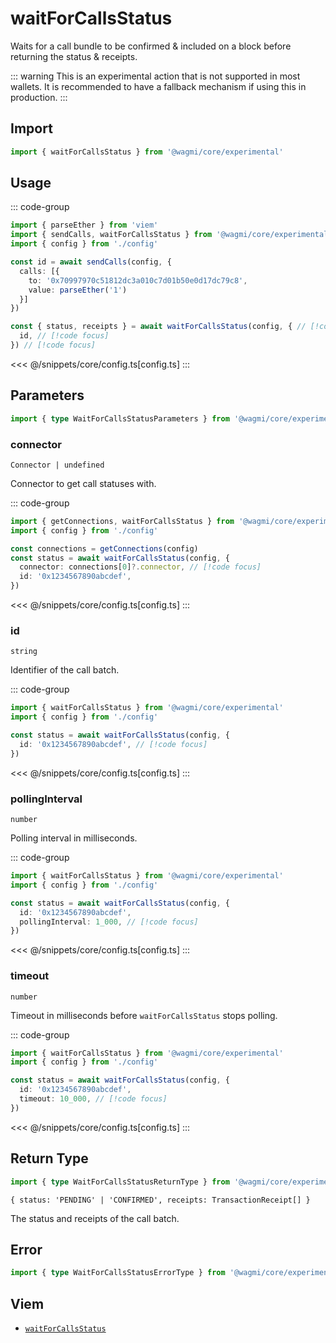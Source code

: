 <script setup>
const packageName = '@wagmi/core/experimental'
const actionName = 'waitForCallsStatus'
const typeName = 'WaitForCallsStatus'
</script>

# waitForCallsStatus

Waits for a call bundle to be confirmed & included on a block before returning the status & receipts.

::: warning
This is an experimental action that is not supported in most wallets. It is recommended to have a fallback mechanism if using this in production.
:::

## Import

```ts
import { waitForCallsStatus } from '@wagmi/core/experimental'
```

## Usage

::: code-group
```ts [index.ts]
import { parseEther } from 'viem'
import { sendCalls, waitForCallsStatus } from '@wagmi/core/experimental'
import { config } from './config'

const id = await sendCalls(config, {
  calls: [{
    to: '0x70997970c51812dc3a010c7d01b50e0d17dc79c8',
    value: parseEther('1')
  }]
})

const { status, receipts } = await waitForCallsStatus(config, { // [!code focus]
  id, // [!code focus]
}) // [!code focus]
```
<<< @/snippets/core/config.ts[config.ts]
:::

## Parameters

```ts
import { type WaitForCallsStatusParameters } from '@wagmi/core/experimental'
```

### connector

`Connector | undefined`

Connector to get call statuses with.

::: code-group
```ts [index.ts]
import { getConnections, waitForCallsStatus } from '@wagmi/core/experimental'
import { config } from './config'

const connections = getConnections(config)
const status = await waitForCallsStatus(config, {
  connector: connections[0]?.connector, // [!code focus]
  id: '0x1234567890abcdef',
})
```
<<< @/snippets/core/config.ts[config.ts]
:::

### id

`string`

Identifier of the call batch.

::: code-group
```ts [index.ts]
import { waitForCallsStatus } from '@wagmi/core/experimental'
import { config } from './config'

const status = await waitForCallsStatus(config, {
  id: '0x1234567890abcdef', // [!code focus]
})
```
<<< @/snippets/core/config.ts[config.ts]
:::

### pollingInterval

`number`

Polling interval in milliseconds.

::: code-group
```ts [index.ts]
import { waitForCallsStatus } from '@wagmi/core/experimental'
import { config } from './config'

const status = await waitForCallsStatus(config, {
  id: '0x1234567890abcdef',
  pollingInterval: 1_000, // [!code focus]
})
```
<<< @/snippets/core/config.ts[config.ts]
:::

### timeout

`number`

Timeout in milliseconds before `waitForCallsStatus` stops polling.

::: code-group
```ts [index.ts]
import { waitForCallsStatus } from '@wagmi/core/experimental'
import { config } from './config'

const status = await waitForCallsStatus(config, {
  id: '0x1234567890abcdef',
  timeout: 10_000, // [!code focus]
})
```
<<< @/snippets/core/config.ts[config.ts]
:::

## Return Type

```ts
import { type WaitForCallsStatusReturnType } from '@wagmi/core/experimental'
```

`{ status: 'PENDING' | 'CONFIRMED', receipts: TransactionReceipt[] }`

The status and receipts of the call batch.

## Error

```ts
import { type WaitForCallsStatusErrorType } from '@wagmi/core/experimental'
```

<!--@include: @shared/query-imports.md-->

## Viem

- [`waitForCallsStatus`](https://viem.sh/experimental/eip5792/waitForCallsStatus)
